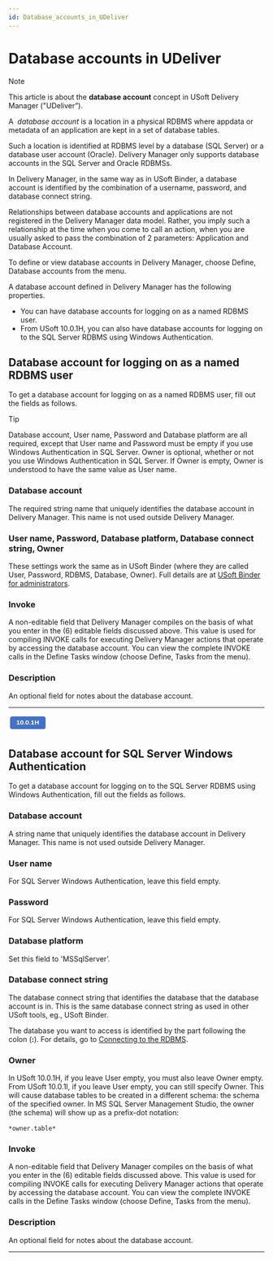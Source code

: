```yaml
---
id: Database_accounts_in_UDeliver
---
```


# Database accounts in UDeliver

> [!NOTE]
> This article is about the **database account** concept in USoft Delivery Manager ("UDeliver”).

A  *database account* is a location in a physical RDBMS where appdata or metadata of an application are kept in a set of database tables.

Such a location is identified at RDBMS level by a database (SQL Server) or a database user account (Oracle). Delivery Manager only supports database accounts in the SQL Server and Oracle RDBMSs.

In Delivery Manager, in the same way as in USoft Binder, a database account is identified by the combination of a username, password, and database connect string.

Relationships between database accounts and applications are not registered in the Delivery Manager data model. Rather, you imply such a relationship at the time when you come to call an action, when you are usually asked to pass the combination of 2 parameters: Application and Database Account.

To define or view database accounts in Delivery Manager, choose Define, Database accounts from the menu.

A database account defined in Delivery Manager has the following properties.

- You can have database accounts for logging on as a named RDBMS user.
- From USoft 10.0.1H, you can also have database accounts for logging on to the SQL Server RDBMS using Windows Authentication.

## Database account for logging on as a named RDBMS user

To get a database account for logging on as a named RDBMS user, fill out the fields as follows.

> [!TIP]
> Database account, User name, Password and Database platform are all required, except that User name and Password must be empty if you use Windows Authentication in SQL Server.
> Owner is optional, whether or not you use Windows Authentication in SQL Server. If Owner is empty, Owner is understood to have the same value as User name.

### Database account

The required string name that uniquely identifies the database account in Delivery Manager. This name is not used outside Delivery Manager.

### User name, Password, Database platform, Database connect string, Owner

These settings work the same as in USoft Binder (where they are called User, Password, RDBMS, Database, Owner). Full details are at [USoft Binder for administrators](/docs/USoft_for_administrators/USoft_Binder/USoft_Binder_for_administrators.md).

### Invoke

A non-editable field that Delivery Manager compiles on the basis of what you enter in the (6) editable fields discussed above. This value is used for compiling INVOKE calls for executing Delivery Manager actions that operate by accessing the database account. You can view the complete INVOKE calls in the Define Tasks window (choose Define, Tasks from the menu).

### Description

An optional field for notes about the database account.

----

![](./assets/98512815-2a01-4af1-9362-e0dfd8907899.png)



## Database account for SQL Server Windows Authentication

To get a database account for logging on to the SQL Server RDBMS using Windows Authentication, fill out the fields as follows.

### Database account

A string name that uniquely identifies the database account in Delivery Manager. This name is not used outside Delivery Manager.

### User name

For SQL Server Windows Authentication, leave this field empty.

### Password

For SQL Server Windows Authentication, leave this field empty.

### Database platform

Set this field to 'MSSqlServer’.

### Database connect string

The database connect string that identifies the database that the database account is in. This is the same database connect string as used in other USoft tools, eg., USoft Binder.

The database you want to access is identified by the part following the colon (**:**). For details, go to [Connecting to the RDBMS](/docs/USoft_for_administrators/Installing_USoft/Connecting_to_the_RDBMS.md).

### Owner

In USoft 10.0.1H, if you leave User empty, you must also leave Owner empty. From USoft 10.0.1I, if you leave User empty, you can still specify Owner. This will cause database tables to be created in a different schema: the schema of the specified owner. In MS SQL Server Management Studio, the owner (the schema) will show up as a prefix-dot notation:

```
*owner.table*
```

### Invoke

A non-editable field that Delivery Manager compiles on the basis of what you enter in the (6) editable fields discussed above. This value is used for compiling INVOKE calls for executing Delivery Manager actions that operate by accessing the database account. You can view the complete INVOKE calls in the Define Tasks window (choose Define, Tasks from the menu).

### Description

An optional field for notes about the database account.

----

 